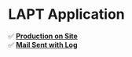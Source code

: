 # LAPT Application

✅ [**Production on Site**](https://github.com/creativeworlds/demo.lapt/blob/master/docs/production.md) <br />
✅ [**Mail Sent with Log**](https://github.com/creativeworlds/demo.lapt/blob/master/docs/mail.md) <br />